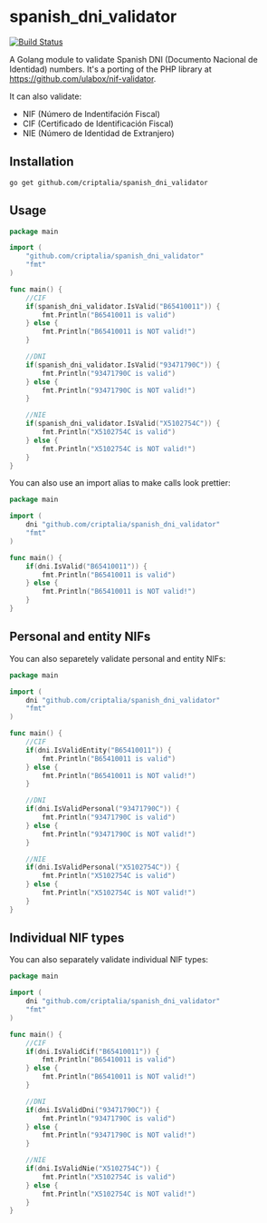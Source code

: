 # spanish_dni_validator

[![Build Status](https://travis-ci.com/criptalia/spanish_dni_validator.svg?branch=master)](https://travis-ci.com/criptalia/spanish_dni_validator)

A Golang module to validate Spanish DNI (Documento Nacional de Identidad) numbers.
It's a porting of the PHP library at https://github.com/ulabox/nif-validator.

It can also validate:
- NIF (Número de Indentifación Fiscal)
- CIF (Certificado de Identificación Fiscal)
- NIE (Número de Identidad de Extranjero) 

## Installation

```
go get github.com/criptalia/spanish_dni_validator
```

## Usage


```go
package main

import (
    "github.com/criptalia/spanish_dni_validator"
    "fmt"
)

func main() {
    //CIF
    if(spanish_dni_validator.IsValid("B65410011")) {
        fmt.Println("B65410011 is valid")
    } else {
        fmt.Println("B65410011 is NOT valid!")
    }

    //DNI
    if(spanish_dni_validator.IsValid("93471790C")) {
        fmt.Println("93471790C is valid")
    } else {
        fmt.Println("93471790C is NOT valid!")
    }

    //NIE
    if(spanish_dni_validator.IsValid("X5102754C")) {
        fmt.Println("X5102754C is valid")
    } else {
        fmt.Println("X5102754C is NOT valid!")
    }
}
```

You can also use an import alias to make calls look prettier:
```go
package main

import (
    dni "github.com/criptalia/spanish_dni_validator"
    "fmt"
)

func main() {
    if(dni.IsValid("B65410011")) {
        fmt.Println("B65410011 is valid")
    } else {
        fmt.Println("B65410011 is NOT valid!")
    }
}
```

## Personal and entity NIFs
You can also separetely validate personal and entity NIFs:

```go
package main

import (
    dni "github.com/criptalia/spanish_dni_validator"
    "fmt"
)

func main() {
    //CIF
    if(dni.IsValidEntity("B65410011")) {
        fmt.Println("B65410011 is valid")
    } else {
        fmt.Println("B65410011 is NOT valid!")
    }

    //DNI
    if(dni.IsValidPersonal("93471790C")) {
        fmt.Println("93471790C is valid")
    } else {
        fmt.Println("93471790C is NOT valid!")
    }

    //NIE
    if(dni.IsValidPersonal("X5102754C")) {
        fmt.Println("X5102754C is valid")
    } else {
        fmt.Println("X5102754C is NOT valid!")
    }
}
```

## Individual NIF types
You can also separately validate individual NIF types:
```go
package main

import (
    dni "github.com/criptalia/spanish_dni_validator"
    "fmt"
)

func main() {
    //CIF
    if(dni.IsValidCif("B65410011")) {
        fmt.Println("B65410011 is valid")
    } else {
        fmt.Println("B65410011 is NOT valid!")
    }

    //DNI
    if(dni.IsValidDni("93471790C")) {
        fmt.Println("93471790C is valid")
    } else {
        fmt.Println("93471790C is NOT valid!")
    }

    //NIE
    if(dni.IsValidNie("X5102754C")) {
        fmt.Println("X5102754C is valid")
    } else {
        fmt.Println("X5102754C is NOT valid!")
    }
}
```
